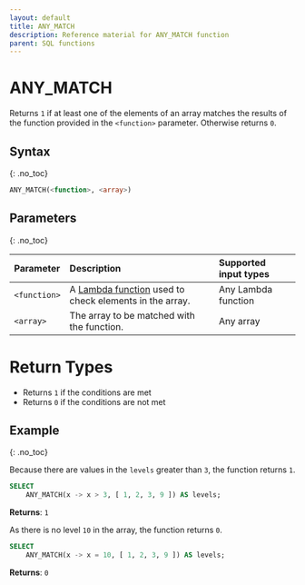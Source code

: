 ```yaml
---
layout: default
title: ANY_MATCH
description: Reference material for ANY_MATCH function
parent: SQL functions
---
```



# ANY\_MATCH

Returns `1` if at least one of the elements of an array matches the results of the function provided in the `<function>` parameter. Otherwise returns `0`.

## Syntax
{: .no_toc}

```sql
ANY_MATCH(<function>, <array>)
```
## Parameters
{: .no_toc} 

| Parameter | Description              | Supported input types | 
| :--------- | :------------------------| :----------- | 
| `<function>`  | A [Lambda function](../../working-with-semi-structured-data/working-with-arrays.md#manipulating-arrays-with-lambda-functions) used to check elements in the array. | Any Lambda function | 
| `<array>`   | The array to be matched with the function.| Any array |       

# Return Types
* Returns `1` if the conditions are met
* Returns `0` if the conditions are not met

## Example
{: .no_toc}

Because there are values in the `levels` greater than `3`, the function returns `1`. 
```sql
SELECT
	ANY_MATCH(x -> x > 3, [ 1, 2, 3, 9 ]) AS levels;
```

**Returns**: `1`

As there is no level `10` in the array, the function returns `0`. 
```sql
SELECT
	ANY_MATCH(x -> x = 10, [ 1, 2, 3, 9 ]) AS levels;
```

**Returns**: `0`
